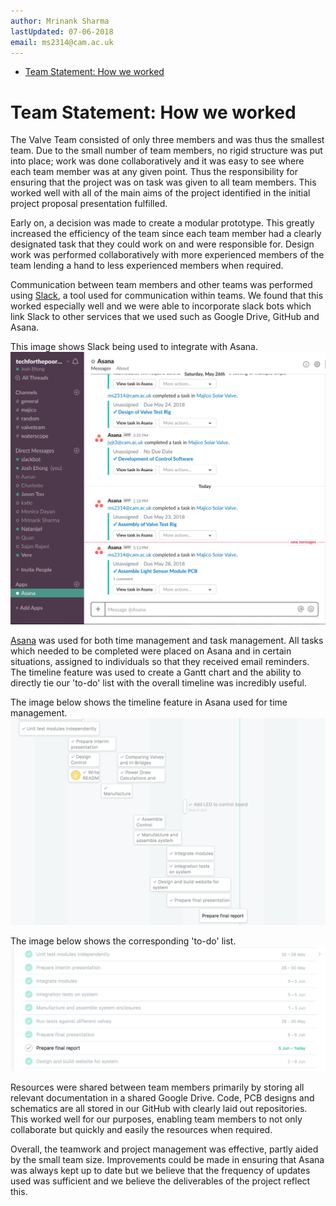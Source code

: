 ```yaml
---
author: Mrinank Sharma
lastUpdated: 07-06-2018
email: ms2314@cam.ac.uk
---
```

<!-- TOC -->

- [Team Statement: How we worked](#team-statement-how-we-worked)

<!-- /TOC -->
# Team Statement: How we worked
The Valve Team consisted of only three members and was thus the smallest team. Due to the small number of team members, no rigid structure was put into place; work was done collaboratively and it was easy to see where each team member was at any given point. Thus the responsibility for ensuring that the project was on task was given to all team members. This worked well with all of the main aims of the project identified in the initial project proposal presentation fulfilled. 

Early on, a decision was made to create a modular prototype. This greatly increased the efficiency of the team since each team member had a clearly designated task that they could work on and were responsible for. Design work was performed collaboratively with more experienced members of the team lending a hand to less experienced members when required. 

Communication between team members and other teams was performed using [Slack](https://slack.com/), a tool used for communication within teams. We found that this worked especially well and we were able to incorporate slack bots which link Slack to other services that we used such as Google Drive, GitHub and Asana.

This image shows Slack being used to integrate with Asana. 
![Slack-Robots](https://raw.githubusercontent.com/valveteam/documentation/master/overall/teamwork_res/slack-bot.png)

[Asana](https://app.asana.com/) was used for both time management and task management. All tasks which needed to be completed were placed on Asana and in certain situations, assigned to individuals so that they received email reminders. The timeline feature was used to create a Gantt chart and the ability to directly tie our 'to-do' list with the overall timeline was incredibly useful. 

The image below shows the timeline feature in Asana used for time management. 
![Asana Timeline](https://raw.githubusercontent.com/valveteam/documentation/master/overall/teamwork_res/asana-timeline.png)

The image below shows the corresponding 'to-do' list. 
![Asana To-do](https://raw.githubusercontent.com/valveteam/documentation/master/overall/teamwork_res/asana-todo.png)

Resources were shared between team members primarily by storing all relevant documentation in a shared Google Drive. Code, PCB designs and schematics are all stored in our GitHub with clearly laid out repositories. This worked well for our purposes, enabling team members to not only collaborate but quickly and easily the resources when required. 

Overall, the teamwork and project management was effective, partly aided by the small team size. Improvements could be made in ensuring that Asana was always kept up to date but we believe that the frequency of updates used was sufficient and we believe the deliverables of the project reflect this. 